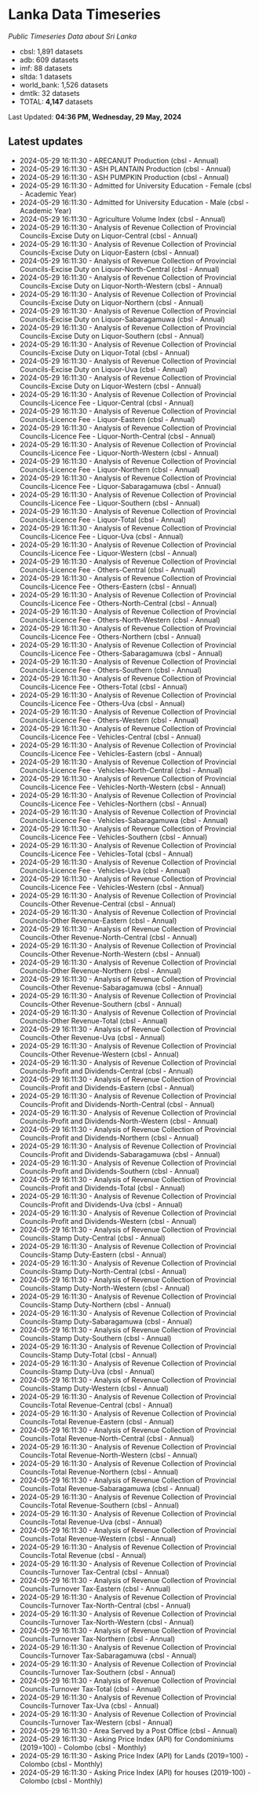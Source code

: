 # Lanka Data Timeseries
*Public Timeseries Data about Sri Lanka*

* cbsl: 1,891 datasets
* adb: 609 datasets
* imf: 88 datasets
* sltda: 1 datasets
* world_bank: 1,526 datasets
* dmtlk: 32 datasets
* TOTAL: **4,147** datasets

Last Updated: **04:36 PM, Wednesday, 29 May, 2024**

## Latest updates

* 2024-05-29 16:11:30 - ARECANUT Production (cbsl - Annual)
* 2024-05-29 16:11:30 - ASH PLANTAIN Production (cbsl - Annual)
* 2024-05-29 16:11:30 - ASH PUMPKIN Production (cbsl - Annual)
* 2024-05-29 16:11:30 - Admitted for University Education - Female (cbsl - Academic Year)
* 2024-05-29 16:11:30 - Admitted for University Education - Male (cbsl - Academic Year)
* 2024-05-29 16:11:30 - Agriculture Volume Index (cbsl - Annual)
* 2024-05-29 16:11:30 - Analysis of Revenue Collection of Provincial Councils-Excise Duty on Liquor-Central (cbsl - Annual)
* 2024-05-29 16:11:30 - Analysis of Revenue Collection of Provincial Councils-Excise Duty on Liquor-Eastern (cbsl - Annual)
* 2024-05-29 16:11:30 - Analysis of Revenue Collection of Provincial Councils-Excise Duty on Liquor-North-Central (cbsl - Annual)
* 2024-05-29 16:11:30 - Analysis of Revenue Collection of Provincial Councils-Excise Duty on Liquor-North-Western (cbsl - Annual)
* 2024-05-29 16:11:30 - Analysis of Revenue Collection of Provincial Councils-Excise Duty on Liquor-Northern (cbsl - Annual)
* 2024-05-29 16:11:30 - Analysis of Revenue Collection of Provincial Councils-Excise Duty on Liquor-Sabaragamuwa (cbsl - Annual)
* 2024-05-29 16:11:30 - Analysis of Revenue Collection of Provincial Councils-Excise Duty on Liquor-Southern (cbsl - Annual)
* 2024-05-29 16:11:30 - Analysis of Revenue Collection of Provincial Councils-Excise Duty on Liquor-Total (cbsl - Annual)
* 2024-05-29 16:11:30 - Analysis of Revenue Collection of Provincial Councils-Excise Duty on Liquor-Uva (cbsl - Annual)
* 2024-05-29 16:11:30 - Analysis of Revenue Collection of Provincial Councils-Excise Duty on Liquor-Western (cbsl - Annual)
* 2024-05-29 16:11:30 - Analysis of Revenue Collection of Provincial Councils-Licence Fee - Liquor-Central (cbsl - Annual)
* 2024-05-29 16:11:30 - Analysis of Revenue Collection of Provincial Councils-Licence Fee - Liquor-Eastern (cbsl - Annual)
* 2024-05-29 16:11:30 - Analysis of Revenue Collection of Provincial Councils-Licence Fee - Liquor-North-Central (cbsl - Annual)
* 2024-05-29 16:11:30 - Analysis of Revenue Collection of Provincial Councils-Licence Fee - Liquor-North-Western (cbsl - Annual)
* 2024-05-29 16:11:30 - Analysis of Revenue Collection of Provincial Councils-Licence Fee - Liquor-Northern (cbsl - Annual)
* 2024-05-29 16:11:30 - Analysis of Revenue Collection of Provincial Councils-Licence Fee - Liquor-Sabaragamuwa (cbsl - Annual)
* 2024-05-29 16:11:30 - Analysis of Revenue Collection of Provincial Councils-Licence Fee - Liquor-Southern (cbsl - Annual)
* 2024-05-29 16:11:30 - Analysis of Revenue Collection of Provincial Councils-Licence Fee - Liquor-Total (cbsl - Annual)
* 2024-05-29 16:11:30 - Analysis of Revenue Collection of Provincial Councils-Licence Fee - Liquor-Uva (cbsl - Annual)
* 2024-05-29 16:11:30 - Analysis of Revenue Collection of Provincial Councils-Licence Fee - Liquor-Western (cbsl - Annual)
* 2024-05-29 16:11:30 - Analysis of Revenue Collection of Provincial Councils-Licence Fee - Others-Central (cbsl - Annual)
* 2024-05-29 16:11:30 - Analysis of Revenue Collection of Provincial Councils-Licence Fee - Others-Eastern (cbsl - Annual)
* 2024-05-29 16:11:30 - Analysis of Revenue Collection of Provincial Councils-Licence Fee - Others-North-Central (cbsl - Annual)
* 2024-05-29 16:11:30 - Analysis of Revenue Collection of Provincial Councils-Licence Fee - Others-North-Western (cbsl - Annual)
* 2024-05-29 16:11:30 - Analysis of Revenue Collection of Provincial Councils-Licence Fee - Others-Northern (cbsl - Annual)
* 2024-05-29 16:11:30 - Analysis of Revenue Collection of Provincial Councils-Licence Fee - Others-Sabaragamuwa (cbsl - Annual)
* 2024-05-29 16:11:30 - Analysis of Revenue Collection of Provincial Councils-Licence Fee - Others-Southern (cbsl - Annual)
* 2024-05-29 16:11:30 - Analysis of Revenue Collection of Provincial Councils-Licence Fee - Others-Total (cbsl - Annual)
* 2024-05-29 16:11:30 - Analysis of Revenue Collection of Provincial Councils-Licence Fee - Others-Uva (cbsl - Annual)
* 2024-05-29 16:11:30 - Analysis of Revenue Collection of Provincial Councils-Licence Fee - Others-Western (cbsl - Annual)
* 2024-05-29 16:11:30 - Analysis of Revenue Collection of Provincial Councils-Licence Fee - Vehicles-Central (cbsl - Annual)
* 2024-05-29 16:11:30 - Analysis of Revenue Collection of Provincial Councils-Licence Fee - Vehicles-Eastern (cbsl - Annual)
* 2024-05-29 16:11:30 - Analysis of Revenue Collection of Provincial Councils-Licence Fee - Vehicles-North-Central (cbsl - Annual)
* 2024-05-29 16:11:30 - Analysis of Revenue Collection of Provincial Councils-Licence Fee - Vehicles-North-Western (cbsl - Annual)
* 2024-05-29 16:11:30 - Analysis of Revenue Collection of Provincial Councils-Licence Fee - Vehicles-Northern (cbsl - Annual)
* 2024-05-29 16:11:30 - Analysis of Revenue Collection of Provincial Councils-Licence Fee - Vehicles-Sabaragamuwa (cbsl - Annual)
* 2024-05-29 16:11:30 - Analysis of Revenue Collection of Provincial Councils-Licence Fee - Vehicles-Southern (cbsl - Annual)
* 2024-05-29 16:11:30 - Analysis of Revenue Collection of Provincial Councils-Licence Fee - Vehicles-Total (cbsl - Annual)
* 2024-05-29 16:11:30 - Analysis of Revenue Collection of Provincial Councils-Licence Fee - Vehicles-Uva (cbsl - Annual)
* 2024-05-29 16:11:30 - Analysis of Revenue Collection of Provincial Councils-Licence Fee - Vehicles-Western (cbsl - Annual)
* 2024-05-29 16:11:30 - Analysis of Revenue Collection of Provincial Councils-Other Revenue-Central (cbsl - Annual)
* 2024-05-29 16:11:30 - Analysis of Revenue Collection of Provincial Councils-Other Revenue-Eastern (cbsl - Annual)
* 2024-05-29 16:11:30 - Analysis of Revenue Collection of Provincial Councils-Other Revenue-North-Central (cbsl - Annual)
* 2024-05-29 16:11:30 - Analysis of Revenue Collection of Provincial Councils-Other Revenue-North-Western (cbsl - Annual)
* 2024-05-29 16:11:30 - Analysis of Revenue Collection of Provincial Councils-Other Revenue-Northern (cbsl - Annual)
* 2024-05-29 16:11:30 - Analysis of Revenue Collection of Provincial Councils-Other Revenue-Sabaragamuwa (cbsl - Annual)
* 2024-05-29 16:11:30 - Analysis of Revenue Collection of Provincial Councils-Other Revenue-Southern (cbsl - Annual)
* 2024-05-29 16:11:30 - Analysis of Revenue Collection of Provincial Councils-Other Revenue-Total (cbsl - Annual)
* 2024-05-29 16:11:30 - Analysis of Revenue Collection of Provincial Councils-Other Revenue-Uva (cbsl - Annual)
* 2024-05-29 16:11:30 - Analysis of Revenue Collection of Provincial Councils-Other Revenue-Western (cbsl - Annual)
* 2024-05-29 16:11:30 - Analysis of Revenue Collection of Provincial Councils-Profit and Dividends-Central (cbsl - Annual)
* 2024-05-29 16:11:30 - Analysis of Revenue Collection of Provincial Councils-Profit and Dividends-Eastern (cbsl - Annual)
* 2024-05-29 16:11:30 - Analysis of Revenue Collection of Provincial Councils-Profit and Dividends-North-Central (cbsl - Annual)
* 2024-05-29 16:11:30 - Analysis of Revenue Collection of Provincial Councils-Profit and Dividends-North-Western (cbsl - Annual)
* 2024-05-29 16:11:30 - Analysis of Revenue Collection of Provincial Councils-Profit and Dividends-Northern (cbsl - Annual)
* 2024-05-29 16:11:30 - Analysis of Revenue Collection of Provincial Councils-Profit and Dividends-Sabaragamuwa (cbsl - Annual)
* 2024-05-29 16:11:30 - Analysis of Revenue Collection of Provincial Councils-Profit and Dividends-Southern (cbsl - Annual)
* 2024-05-29 16:11:30 - Analysis of Revenue Collection of Provincial Councils-Profit and Dividends-Total (cbsl - Annual)
* 2024-05-29 16:11:30 - Analysis of Revenue Collection of Provincial Councils-Profit and Dividends-Uva (cbsl - Annual)
* 2024-05-29 16:11:30 - Analysis of Revenue Collection of Provincial Councils-Profit and Dividends-Western (cbsl - Annual)
* 2024-05-29 16:11:30 - Analysis of Revenue Collection of Provincial Councils-Stamp Duty-Central (cbsl - Annual)
* 2024-05-29 16:11:30 - Analysis of Revenue Collection of Provincial Councils-Stamp Duty-Eastern (cbsl - Annual)
* 2024-05-29 16:11:30 - Analysis of Revenue Collection of Provincial Councils-Stamp Duty-North-Central (cbsl - Annual)
* 2024-05-29 16:11:30 - Analysis of Revenue Collection of Provincial Councils-Stamp Duty-North-Western (cbsl - Annual)
* 2024-05-29 16:11:30 - Analysis of Revenue Collection of Provincial Councils-Stamp Duty-Northern (cbsl - Annual)
* 2024-05-29 16:11:30 - Analysis of Revenue Collection of Provincial Councils-Stamp Duty-Sabaragamuwa (cbsl - Annual)
* 2024-05-29 16:11:30 - Analysis of Revenue Collection of Provincial Councils-Stamp Duty-Southern (cbsl - Annual)
* 2024-05-29 16:11:30 - Analysis of Revenue Collection of Provincial Councils-Stamp Duty-Total (cbsl - Annual)
* 2024-05-29 16:11:30 - Analysis of Revenue Collection of Provincial Councils-Stamp Duty-Uva (cbsl - Annual)
* 2024-05-29 16:11:30 - Analysis of Revenue Collection of Provincial Councils-Stamp Duty-Western (cbsl - Annual)
* 2024-05-29 16:11:30 - Analysis of Revenue Collection of Provincial Councils-Total Revenue-Central (cbsl - Annual)
* 2024-05-29 16:11:30 - Analysis of Revenue Collection of Provincial Councils-Total Revenue-Eastern (cbsl - Annual)
* 2024-05-29 16:11:30 - Analysis of Revenue Collection of Provincial Councils-Total Revenue-North-Central (cbsl - Annual)
* 2024-05-29 16:11:30 - Analysis of Revenue Collection of Provincial Councils-Total Revenue-North-Western (cbsl - Annual)
* 2024-05-29 16:11:30 - Analysis of Revenue Collection of Provincial Councils-Total Revenue-Northern (cbsl - Annual)
* 2024-05-29 16:11:30 - Analysis of Revenue Collection of Provincial Councils-Total Revenue-Sabaragamuwa (cbsl - Annual)
* 2024-05-29 16:11:30 - Analysis of Revenue Collection of Provincial Councils-Total Revenue-Southern (cbsl - Annual)
* 2024-05-29 16:11:30 - Analysis of Revenue Collection of Provincial Councils-Total Revenue-Uva (cbsl - Annual)
* 2024-05-29 16:11:30 - Analysis of Revenue Collection of Provincial Councils-Total Revenue-Western (cbsl - Annual)
* 2024-05-29 16:11:30 - Analysis of Revenue Collection of Provincial Councils-Total Revenue (cbsl - Annual)
* 2024-05-29 16:11:30 - Analysis of Revenue Collection of Provincial Councils-Turnover Tax-Central (cbsl - Annual)
* 2024-05-29 16:11:30 - Analysis of Revenue Collection of Provincial Councils-Turnover Tax-Eastern (cbsl - Annual)
* 2024-05-29 16:11:30 - Analysis of Revenue Collection of Provincial Councils-Turnover Tax-North-Central (cbsl - Annual)
* 2024-05-29 16:11:30 - Analysis of Revenue Collection of Provincial Councils-Turnover Tax-North-Western (cbsl - Annual)
* 2024-05-29 16:11:30 - Analysis of Revenue Collection of Provincial Councils-Turnover Tax-Northern (cbsl - Annual)
* 2024-05-29 16:11:30 - Analysis of Revenue Collection of Provincial Councils-Turnover Tax-Sabaragamuwa (cbsl - Annual)
* 2024-05-29 16:11:30 - Analysis of Revenue Collection of Provincial Councils-Turnover Tax-Southern (cbsl - Annual)
* 2024-05-29 16:11:30 - Analysis of Revenue Collection of Provincial Councils-Turnover Tax-Total (cbsl - Annual)
* 2024-05-29 16:11:30 - Analysis of Revenue Collection of Provincial Councils-Turnover Tax-Uva (cbsl - Annual)
* 2024-05-29 16:11:30 - Analysis of Revenue Collection of Provincial Councils-Turnover Tax-Western (cbsl - Annual)
* 2024-05-29 16:11:30 - Area Served by a Post Office (cbsl - Annual)
* 2024-05-29 16:11:30 - Asking Price Index (API) for Condominiums (2019=100) - Colombo (cbsl - Monthly)
* 2024-05-29 16:11:30 - Asking Price Index (API) for Lands (2019=100) - Colombo (cbsl - Monthly)
* 2024-05-29 16:11:30 - Asking Price Index (API) for houses (2019-100) - Colombo (cbsl - Monthly)